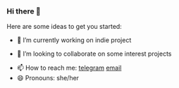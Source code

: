 ### Hi there 👋



Here are some ideas to get you started:

- 🔭 I’m currently working on indie project
<!-- - 🌱 I’m currently learning  -->
- 👯 I’m looking to collaborate on some interest projects
<!-- - 💬 Ask me about ... -->
- 📫 How to reach me: [telegram](https://t.me/taaaafa) [email](mailto:karpenko.krista@gmail.com?subject=Contact%20from%20github)
- 😄 Pronouns: she/her
<!-- - ⚡ Fun fact: ... -->


